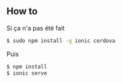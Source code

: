 ## How to

Si ça n'a pas été fait

```bash
$ sudo npm install -g ionic cordova
```

Puis

```bash
$ npm install
$ ionic serve
```